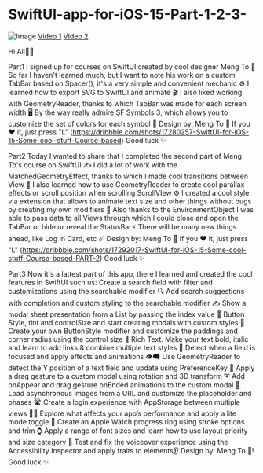 # SwiftUI-app-for-iOS-15-Part-1-2-3-

![Image](https://cdn.dribbble.com/users/7822612/screenshots/17292017/media/2f604ce571da150b103d888f6a16a1d7.png)
[Video 1](https://cdn.dribbble.com/users/7822612/screenshots/17292017/media/14ce76983e60f239fc26f4fdb1535e0c.mp4)
[Video 2](https://cdn.dribbble.com/users/7822612/screenshots/17292017/media/92ceac9581597aa699d126d681b8d4a2.mp4)

Hi All👋🏻

Part1
I signed up for courses on SwiftUI created by cool designer Meng To 🙌
So far I haven't learned much, but I want to note his work on a custom TabBar based on Spacer(), it's a very simple and convenient mechanic ⚙️
I learned how to export SVG to SwiftUI and animate 🎬
I also liked working with GeometryReader, thanks to which TabBar was made for each screen width 🖥
By the way really admire SF Symbols 3, which allows you to customize the set of colors for each symbol 🍎
Design by: Meng To 💪
If you ❤️ it, just press "L" (https://dribbble.com/shots/17280257-SwiftUI-for-iOS-15-Some-cool-stuff-Course-based)
Good luck ✨

Part2
Today I wanted to share that I completed the second part of Meng To's course on SwiftUI ✍️
I did a lot of work with the MatchedGeometryEffect, thanks to which I made cool transitions between View 🌸
I also learned how to use GeometryReader to create cool parallax effects or scroll position when scrolling ScrollVIew ⚙️
I created a cool style via extension that allows to animate text size and other things without bugs by creating my own modifiers 🐼
Also thanks to the EnvironmentObject I was able to pass data to all Views through which I could close and open the TabBar or hide or reveal the StatusBar⚡️
There will be many new things ahead, like Log In Сard, etc ☄️
Design by: Meng To 💪
If you ❤️ it, just press "L" (https://dribbble.com/shots/17292017-SwiftUI-for-iOS-15-Some-cool-stuff-Course-based-PART-2)
Good luck ✨

Part3
Now it's a lattest part of this app, there I learned and created the cool features in SwiftUI such us:
Create a search field with filter and customizations using the searchable modifier 🔍
Add search suggestions with completion and custom styling to the searchable modifier ✍️
Show a modal sheet presentation from a List by passing the index value 📌
Button Style, tint and controlSize and start creating modals with custom styles 🔳
Create your own ButtonStyle modifier and customize the paddings and corner radius using the control size 🔲
Rich Text. Make your text bold, italic and learn to add links & combine multiple text styles 💯
Detect when a field is focused and apply effects and animations 👁‍🗨
Use GeometryReader to detect the Y position of a text field and update using PreferenceKey 📐
Apply a drag gesture to a custom modal using rotation and 3D transform ➰
Add onAppear and drag gesture onEnded animations to the custom modal 👐
Load asynchronous images from a URL and customize the placeholder and phases 🛣
Create a login experience with AppStorage between multiple views 👮‍♂️
Explore what affects your app’s performance and apply a lite mode toggle 🌈
Create an Apple Watch progress ring using stroke options and trim ⌚️
Apply a range of font sizes and learn how to use layout priority and size category 🔭
Test and fix the voiceover experience using the Accessibility Inspector and apply traits to elements👂
Design by: Meng To 💪!
Good luck ✨
